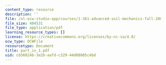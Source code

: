 ```yaml
---
content_type: resource
description: ''
file: /ol-ocw-studio-app/courses/1-361-advanced-soil-mechanics-fall-2004/cb56024b3e2baafdc32944d08805c4bd_part_iv_1.pdf
file_size: 484531
file_type: application/pdf
learning_resource_types: []
license: https://creativecommons.org/licenses/by-nc-sa/4.0/
ocw_type: OCWFile
resourcetype: Document
title: part_iv_1.pdf
uid: cb56024b-3e2b-aafd-c329-44d08805c4bd
---
```


